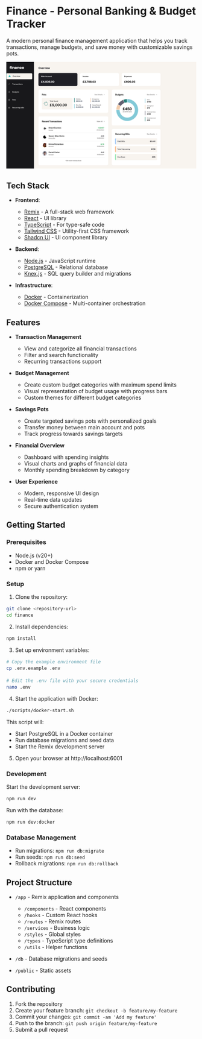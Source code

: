 # Finance - Personal Banking & Budget Tracker

A modern personal finance management application that helps you track transactions, manage budgets, and save money with customizable savings pots.

![Finance App](./preview.png)

## Tech Stack

- **Frontend**:

  - [Remix](https://remix.run/) - A full-stack web framework
  - [React](https://reactjs.org/) - UI library
  - [TypeScript](https://www.typescriptlang.org/) - For type-safe code
  - [Tailwind CSS](https://tailwindcss.com/) - Utility-first CSS framework
  - [Shadcn UI](https://ui.shadcn.com/) - UI component library

- **Backend**:

  - [Node.js](https://nodejs.org/) - JavaScript runtime
  - [PostgreSQL](https://www.postgresql.org/) - Relational database
  - [Knex.js](https://knexjs.org/) - SQL query builder and migrations

- **Infrastructure**:
  - [Docker](https://www.docker.com/) - Containerization
  - [Docker Compose](https://docs.docker.com/compose/) - Multi-container orchestration

## Features

- **Transaction Management**

  - View and categorize all financial transactions
  - Filter and search functionality
  - Recurring transactions support

- **Budget Management**

  - Create custom budget categories with maximum spend limits
  - Visual representation of budget usage with progress bars
  - Custom themes for different budget categories

- **Savings Pots**

  - Create targeted savings pots with personalized goals
  - Transfer money between main account and pots
  - Track progress towards savings targets

- **Financial Overview**

  - Dashboard with spending insights
  - Visual charts and graphs of financial data
  - Monthly spending breakdown by category

- **User Experience**
  - Modern, responsive UI design
  - Real-time data updates
  - Secure authentication system

## Getting Started

### Prerequisites

- Node.js (v20+)
- Docker and Docker Compose
- npm or yarn

### Setup

1. Clone the repository:

```bash
git clone <repository-url>
cd finance
```

2. Install dependencies:

```bash
npm install
```

3. Set up environment variables:

```bash
# Copy the example environment file
cp .env.example .env

# Edit the .env file with your secure credentials
nano .env
```

4. Start the application with Docker:

```bash
./scripts/docker-start.sh
```

This script will:

- Start PostgreSQL in a Docker container
- Run database migrations and seed data
- Start the Remix development server

5. Open your browser at http://localhost:6001

### Development

Start the development server:

```bash
npm run dev
```

Run with the database:

```bash
npm run dev:docker
```

### Database Management

- Run migrations: `npm run db:migrate`
- Run seeds: `npm run db:seed`
- Rollback migrations: `npm run db:rollback`

## Project Structure

- `/app` - Remix application and components

  - `/components` - React components
  - `/hooks` - Custom React hooks
  - `/routes` - Remix routes
  - `/services` - Business logic
  - `/styles` - Global styles
  - `/types` - TypeScript type definitions
  - `/utils` - Helper functions

- `/db` - Database migrations and seeds
- `/public` - Static assets

## Contributing

1. Fork the repository
2. Create your feature branch: `git checkout -b feature/my-feature`
3. Commit your changes: `git commit -am 'Add my feature'`
4. Push to the branch: `git push origin feature/my-feature`
5. Submit a pull request
